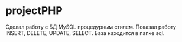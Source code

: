 # projectPHP

Сделал работу с БД MySQL процедурным стилем. Показал работу INSERT, DELETE, UPDATE, SELECT. База находится в папке sql.
